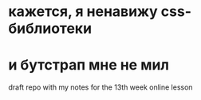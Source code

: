 # кажется, я ненавижу css-библиотеки
# и бутстрап мне не мил
draft repo with my notes for the 13th week online lesson 
